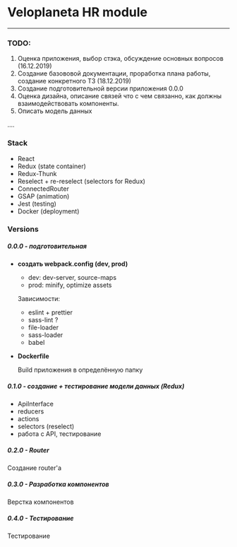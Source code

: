 # Veloplaneta HR module
___

### TODO:

1. Оценка приложения, выбор стэка, обсуждение основных вопросов (16.12.2019)
2. Создание базововой документации, проработка плана работы, создание конкретного ТЗ (18.12.2019)
3. Создание подготовительной версии приложения 0.0.0
4. Оценка дизайна, описание связей что с чем связанно, как должны взаимодействовать компоненты.
5. Описать модель данных

.... 


### Stack

- React
- Redux (state container)
- Redux-Thunk
- Reselect + re-reselect (selectors for Redux)
- ConnectedRouter
- GSAP (animation)
- Jest (testing)
- Docker (deployment)

### Versions

##### 0.0.0 - подготовительная
- **создать webpack.config (dev, prod)**
    - dev: dev-server, source-maps
    - prod: minify, optimize assets
    
    Зависимости:
    
    - eslint + prettier
    - sass-lint ? 
    - file-loader
    - sass-loader
    - babel
    
- **Dockerfile**

  Build приложения в определённую папку

##### 0.1.0 - создание + тестирование  модели данных (Redux)
- ApiInterface
- reducers
- actions
- selectors (reselect)
- работа с API, тестирование

##### 0.2.0 - Router

Cоздание router'a

##### 0.3.0 - Разработка компонентов

Верстка компонентов

##### 0.4.0 - Тестирование

Тестирование    
